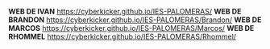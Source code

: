 **WEB DE IVAN** https://cyberkicker.github.io/IES-PALOMERAS/
**WEB DE BRANDON** https://cyberkicker.github.io/IES-PALOMERAS/Brandon/
**WEB DE MARCOS** https://cyberkicker.github.io/IES-PALOMERAS/Marcos/
**WEB DE RHOMMEL** https://cyberkicker.github.io/IES-PALOMERAS/Rhommel/
